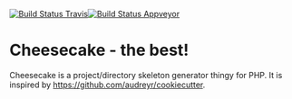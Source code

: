 [![Build Status Travis](https://travis-ci.org/madflow/cheesecake.png?branch=master)](https://travis-ci.org/madflow/cheesecake)[![Build Status Appveyor](https://ci.appveyor.com/api/projects/status/07ik73aibio5w4p7?svg=true)](https://ci.appveyor.com/project/madflow/cheesecake)

#  Cheesecake - the best!

Cheesecake is a project/directory skeleton generator thingy for PHP. It is inspired by
https://github.com/audreyr/cookiecutter.
